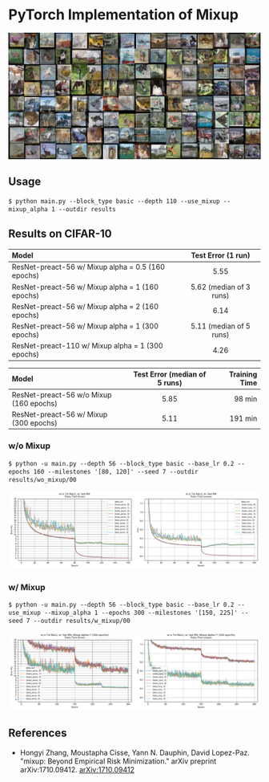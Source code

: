 # PyTorch Implementation of Mixup

![](figures/sample.png)

## Usage

```
$ python main.py --block_type basic --depth 110 --use_mixup --mixup_alpha 1 --outdir results
```


## Results on CIFAR-10

| Model                                               | Test Error (1 run)      |
|:----------------------------------------------------|:-----------------------:|
| ResNet-preact-56 w/ Mixup alpha = 0.5 (160 epochs)  | 5.55                    |
| ResNet-preact-56 w/ Mixup alpha = 1 (160 epochs)    | 5.62 (median of 3 runs) |
| ResNet-preact-56 w/ Mixup alpha = 2 (160 epochs)    | 6.14                    |
| ResNet-preact-56 w/ Mixup alpha = 1 (300 epochs)    | 5.11 (median of 5 runs) |
| ResNet-preact-110 w/ Mixup alpha = 1 (300 epochs)   | 4.26                    |

| Model                                   | Test Error (median of 5 runs) | Training Time |
|:----------------------------------------|:-----------------------------:|--------------:|
| ResNet-preact-56 w/o Mixup (160 epochs) | 5.85                          |    98 min     |
| ResNet-preact-56 w/ Mixup (300 epochs)  | 5.11                          |   191 min     |

### w/o Mixup
```
$ python -u main.py --depth 56 --block_type basic --base_lr 0.2 --epochs 160 --milestones '[80, 120]' --seed 7 --outdir results/wo_mixup/00
```

![](figures/wo_mixup.png)

### w/ Mixup
```
$ python -u main.py --depth 56 --block_type basic --base_lr 0.2 --use_mixup --mixup_alpha 1 --epochs 300 --milestones '[150, 225]' --seed 7 --outdir results/w_mixup/00
```

![](figures/w_mixup.png)


## References

* Hongyi Zhang, Moustapha Cisse, Yann N. Dauphin, David Lopez-Paz. "mixup: Beyond Empirical Risk Minimization." arXiv preprint arXiv:1710.09412. [arXiv:1710.09412]( https://arxiv.org/abs/1710.09412 )


